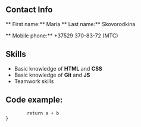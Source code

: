 ## Contact Info
** First name:** Maria
** Last name:** Skovorodkina

** Mobile phone:** +37529 370-83-72 (MTC)

## Skills 
* Basic knowledge of **HTML** and **CSS**
* Basic knowledge of **Git** and **JS**
* Teamwork skills

## Code example: 

```function sum(a, b) {
		return a + b
}
